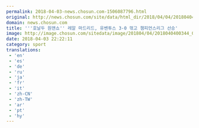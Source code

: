 ```yaml
---
permalink: 2018-04-03-news.chosun.com-1506087796.html
original: http://news.chosun.com/site/data/html_dir/2018/04/04/2018040400356.html
domain: news.chosun.com
title: '''호날두 원맨쇼'' 레알 마드리드, 유벤투스 3-0 꺾고 챔피언스리그 선승'
image: http://image.chosun.com/sitedata/image/201804/04/2018040400344_0.jpg
date: 2018-04-03 22:22:11
category: sport
translations: 
 - 'en'
 - 'es'
 - 'de'
 - 'ru'
 - 'ja'
 - 'fr'
 - 'it'
 - 'zh-CN'
 - 'zh-TW'
 - 'ar'
 - 'pt'
 - 'hy'
---
```


